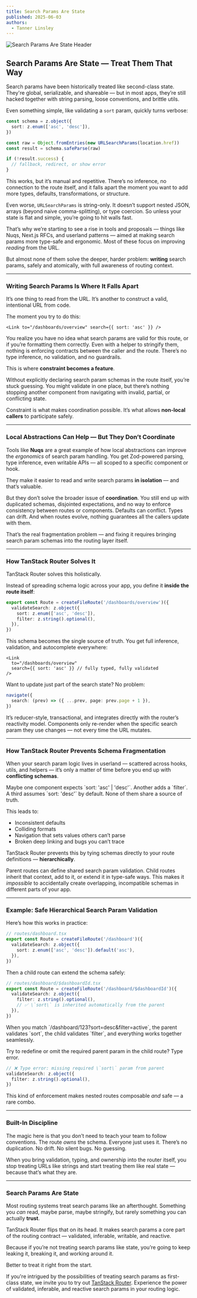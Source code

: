 ```yaml
---
title: Search Params Are State
published: 2025-06-03
authors:
  - Tanner Linsley
---
```


![Search Params Are State Header](/blog-assets/search-params-are-state/search-params-are-state-header.jpg)

## Search Params Are State — Treat Them That Way

Search params have been historically treated like second-class state. They're global, serializable, and shareable — but in most apps, they’re still hacked together with string parsing, loose conventions, and brittle utils.

Even something simple, like validating a `sort` param, quickly turns verbose:

```ts
const schema = z.object({
  sort: z.enum(['asc', 'desc']),
})

const raw = Object.fromEntries(new URLSearchParams(location.href))
const result = schema.safeParse(raw)

if (!result.success) {
  // fallback, redirect, or show error
}
```

This works, but it’s manual and repetitive. There’s no inference, no connection to the route itself, and it falls apart the moment you want to add more types, defaults, transformations, or structure.

Even worse, `URLSearchParams` is string-only. It doesn’t support nested JSON, arrays (beyond naive comma-splitting), or type coercion. So unless your state is flat and simple, you’re going to hit walls fast.

That’s why we’re starting to see a rise in tools and proposals — things like Nuqs, Next.js RFCs, and userland patterns — aimed at making search params more type-safe and ergonomic. Most of these focus on improving _reading_ from the URL.

But almost none of them solve the deeper, harder problem: **writing** search params, safely and atomically, with full awareness of routing context.

---

### Writing Search Params Is Where It Falls Apart

It’s one thing to read from the URL. It’s another to construct a valid, intentional URL from code.

The moment you try to do this:

```tsx
<Link to="/dashboards/overview" search={{ sort: 'asc' }} />
```

You realize you have no idea what search params are valid for this route, or if you’re formatting them correctly. Even with a helper to stringify them, nothing is enforcing contracts between the caller and the route. There’s no type inference, no validation, and no guardrails.

This is where **constraint becomes a feature**.

Without explicitly declaring search param schemas in the route itself, you’re stuck guessing. You might validate in one place, but there’s nothing stopping another component from navigating with invalid, partial, or conflicting state.

Constraint is what makes coordination possible. It’s what allows **non-local callers** to participate safely.

---

### Local Abstractions Can Help — But They Don’t Coordinate

Tools like **Nuqs** are a great example of how local abstractions can improve the _ergonomics_ of search param handling. You get Zod-powered parsing, type inference, even writable APIs — all scoped to a specific component or hook.

They make it easier to read and write search params **in isolation** — and that’s valuable.

But they don’t solve the broader issue of **coordination**. You still end up with duplicated schemas, disjointed expectations, and no way to enforce consistency between routes or components. Defaults can conflict. Types can drift. And when routes evolve, nothing guarantees all the callers update with them.

That’s the real fragmentation problem — and fixing it requires bringing search param schemas into the routing layer itself.

---

### How TanStack Router Solves It

TanStack Router solves this holistically.

Instead of spreading schema logic across your app, you define it **inside the route itself**:

```ts
export const Route = createFileRoute('/dashboards/overview')({
  validateSearch: z.object({
    sort: z.enum(['asc', 'desc']),
    filter: z.string().optional(),
  }),
})
```

This schema becomes the single source of truth. You get full inference, validation, and autocomplete everywhere:

```tsx
<Link
  to="/dashboards/overview"
  search={{ sort: 'asc' }} // fully typed, fully validated
/>
```

Want to update just part of the search state? No problem:

```ts
navigate({
  search: (prev) => ({ ...prev, page: prev.page + 1 }),
})
```

It’s reducer-style, transactional, and integrates directly with the router’s reactivity model. Components only re-render when the specific search param they use changes — not every time the URL mutates.

---

### How TanStack Router Prevents Schema Fragmentation

When your search param logic lives in userland — scattered across hooks, utils, and helpers — it’s only a matter of time before you end up with **conflicting schemas**.

Maybe one component expects \`sort: 'asc' | 'desc'\`. Another adds a \`filter\`. A third assumes \`sort: 'desc'\` by default. None of them share a source of truth.

This leads to:

- Inconsistent defaults
- Colliding formats
- Navigation that sets values others can’t parse
- Broken deep linking and bugs you can’t trace

TanStack Router prevents this by tying schemas directly to your route definitions — **hierarchically**.

Parent routes can define shared search param validation. Child routes inherit that context, add to it, or extend it in type-safe ways. This makes it _impossible_ to accidentally create overlapping, incompatible schemas in different parts of your app.

---

### Example: Safe Hierarchical Search Param Validation

Here’s how this works in practice:

```ts
// routes/dashboard.tsx
export const Route = createFileRoute('/dashboard')({
  validateSearch: z.object({
    sort: z.enum(['asc', 'desc']).default('asc'),
  }),
})
```

Then a child route can extend the schema safely:

```ts
// routes/dashboard/$dashboardId.tsx
export const Route = createFileRoute('/dashboard/$dashboardId')({
  validateSearch: z.object({
    filter: z.string().optional(),
    // ✅ \`sort\` is inherited automatically from the parent
  }),
})
```

When you match \`/dashboard/123?sort=desc&filter=active\`, the parent validates \`sort\`, the child validates \`filter\`, and everything works together seamlessly.

Try to redefine or omit the required parent param in the child route? Type error.

```ts
// ❌ Type error: missing required \`sort\` param from parent
validateSearch: z.object({
  filter: z.string().optional(),
})
```

This kind of enforcement makes nested routes composable _and_ safe — a rare combo.

---

### Built-In Discipline

The magic here is that you don’t need to teach your team to follow conventions. The route _owns_ the schema. Everyone just uses it. There’s no duplication. No drift. No silent bugs. No guessing.

When you bring validation, typing, and ownership into the router itself, you stop treating URLs like strings and start treating them like real state — because that’s what they are.

---

### Search Params Are State

Most routing systems treat search params like an afterthought. Something you _can_ read, maybe parse, maybe stringify, but rarely something you can actually **trust**.

TanStack Router flips that on its head. It makes search params a core part of the routing contract — validated, inferable, writable, and reactive.

Because if you’re not treating search params like state, you’re going to keep leaking it, breaking it, and working around it.

Better to treat it right from the start.

If you're intrigued by the possibilities of treating search params as first-class state, we invite you to try out [TanStack Router](https://tanstack.com/router). Experience the power of validated, inferable, and reactive search params in your routing logic.
